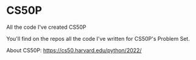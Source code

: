 # CS50P
All the code I've created CS50P

You'll find on the repos all the code I've written for CS50P's Problem Set. 

About CS50P: https://cs50.harvard.edu/python/2022/
